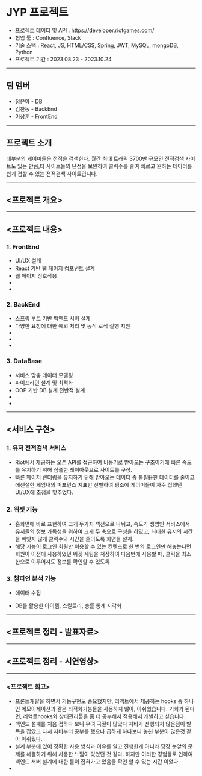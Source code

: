 # JYP 프로젝트

- 프로젝트 데이터 및 API : https://developer.riotgames.com/
- 협업 툴 : Confluence, Slack
- 기술 스택 : React, JS, HTML/CSS, Spring, JWT, MySQL, mongoDB, Python
- 프로젝트 기간 : 2023.08.23 - 2023.10.24
---
## 팀 멤버

* 정은아 - DB
* 김찬동 - BackEnd
* 이상훈 - FrontEnd
---
## 프로젝트 소개

 대부분의 게이머들은 전적을 검색한다. 월간 최대 트래픽 3700만 규모인 전적검색 사이트도 있는 만큼,타 사이트들의 단점을 보완하여 클릭수를 줄여 빠르고 원하는 데이터를 쉽게 접할 수 있는 전적검색 사이트입니다.

---
## <프로젝트 개요>

---
## <프로젝트 내용>

### 1. FrontEnd
* UI/UX 설계
* React 기반 웹 페이지 컴포넌트 설계
* 웹 페이지 상호작용
* 
* 

### 2. BackEnd
* 스프링 부트 기반 백엔드 서버 설계
* 다양한 요청에 대한 예외 처리 및 동적 로직 실행 지원
*
*
* 
      
### 3. DataBase
* 서비스 맞춤 데이터 모델링
* 파이프라인 설계 및 최적화
* OOP 기반 DB 설계 전반적 설계
* 
* 

---
## <서비스 구현>
### 1. 유저 전적검색 서비스
* Riot에서 제공하는 오픈 API를 접근하여 비동기로 받아오는 구조이기에 빠른 속도를 유지하기 위해
심플한 레이아웃으로 사이트를 구성.
* 빠른 페이저 랜더링을 유지하기 위해 받아오는 데이터 중 불필용한 데이터를 줄이고 에센셜한 게임내의 퍼포먼스 지표만 선별하여 평소에 게이머들이 자주 접했던 UI/UX에 초점을 맞추었다.
### 2. 위젯 기능
* 홈화면에 바로 표현하여 크게 두가지 섹션으로 나뉘고, 속도가 생명인 서비스에서 유저들의 정보 가독성을 위하여 크게 두 축으로 구성을 하였고, 최대한 유저의 시간을 빼앗지 않게 클릭수와 시간을 줄이도록 화면을 설계.
* 해당 기능이 로그인 회원만 이용할 수 있는 컨텐츠로 한 번의 로그인만 해놓는다면 회원이 이전에 사용하였던 위젯 세팅을 저장하여 다음번에 사용할 때, 클릭을 최소한으로 이루어져도 정보를 확인할 수 있도록
### 3. 챔피언 분석 기능
* 데이터 수집

* DB를 활용한 아이템, 스킬트리, 승률 통계 시각화
---
## <프로젝트 정리 - 발표자료>

---
## <프로젝트 정리 - 시연영상>

---
### <프로젝트 회고>

   * 프론트개발을 하면서 기능구현도 중요했지만, 리액트에서 제공하는 hooks 중 하나인 메모이제이션과 같은 최적화기능들을 사용하지 않아, 아쉬웠습니다.
기회가 된다면, 리액트hooks와 상태관리툴을 좀 더 공부해서 적용해서 개발하고 싶습니다.
   * 백엔드 설계를 처음 접하다 보니 우여 곡절이 많았다 자바가 선행되지 않은점이 발목을 잡았고 다시 자바부터 공부를 했으나 급하게 하다보니 놓친 부분이 많은것 같아 아쉬웠다.
   * 설계 부분에 있어 정확한 사용 방식과 이유를 알고 진행한게 아니라 당장 눈앞의 문제를 해결하기 위해 사용한 느낌이 있었던 것 같다. 하지만 이러한 경험들로 인하여 백엔드 서버 설계에 대한 틀이 잡혀가고 있음을 확인 할 수 있는 시간 이었다.
   * 
